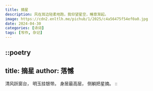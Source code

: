 ```yaml
---
title: 摘星
description: 风在耳边轻柔地跑，我仰望星空，睡意渐起。
image: https://cdn2.enltlh.me/pichub/1/2025/c4a56475f54ef0a0.jpg
date: 2024-04-30
categories: [诗词]
tags: [写作, 杂记]
---
```


::poetry
---
title: 摘星
author: 落憾
---
清风跃窗台，
明玉挂银带。
身居最高层，
侧躺把星摘。
::
